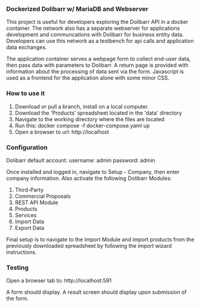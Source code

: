 <h3>Dockerized Dolibarr w/ MariaDB and Webserver</h3>

This project is useful for developers exploring the Dolibarr API in a docker container.  The network also has a separate webserver for applications development and communcations with Dolibarr for business entity data.  Developers can use this network as a testbench for api calls and application data exchanges. 

The application container serves a webpage form to collect end-user data, then pass data with parameters to Dolibarr.  A return page is provided with information about the processing of data sent via the form.  Javascript is used as a frontend for the application alone with some minor CSS.

<h3>How to use it</h3>

1.  Download or pull a branch, install on a local computer.
2.  Download the 'Products' spreadsheet located in the 'data' directory
3.  Navigate to the working directory where the files are located
4.  Run this:  docker compose -f docker-compose.yaml up
5.  Open a browser to url:  http://localhost

<h3>Configuration</h3>
Dolibarr default account:
  username: admin
  password: admin
  
Once installed and logged in, navigate to Setup - Company, then enter company information.  Also activate the following Dolibarr Modules:
  1.  Third-Party
  2.  Commercial Proposals
  3.  REST API Module
  4.  Products
  5.  Services
  6.  Import Data
  7.  Export Data
  
Final setup is to navigate to the Import Module and import products from the previously downloaded spreadsheet by following the import wizard instructions.

<h3>Testing</h3>

Open a browser tab to:  http://localhost:591

A form should display. A result screen should display upon submission of the form.
